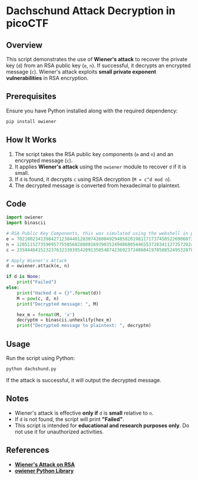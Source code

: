 # Dachschund Attack Decryption in picoCTF

## Overview
This script demonstrates the use of **Wiener's attack** to recover the private key (`d`) from an RSA public key (`e`, `n`). If successful, it decrypts an encrypted message (`c`). Wiener's attack exploits **small private exponent vulnerabilities** in RSA encryption.

## Prerequisites
Ensure you have Python installed along with the required dependency:

```bash
pip install owiener
```

## How It Works
1. The script takes the RSA public key components (`e` and `n`) and an encrypted message (`c`).
2. It applies **Wiener's attack** using the `owiener` module to recover `d` if it is small.
3. If `d` is found, it decrypts `c` using RSA decryption (`M = c^d mod n`).
4. The decrypted message is converted from hexadecimal to plaintext.

## Code
```python
import owiener
import binascii

# RSA Public Key Components, this was simulated using the webshell in picoctf
e = 70210023413984271238440128307426004929485820198117173745052269060735736893148749273018243799148879990861128037595031367120748908915938351435530697527749321815064140703929446402876042770869569859313688559925438998220905118424228450691316997862619740851757907598088116482166419415576219061044832134775257983877
n = 120511527359095775585682808816939035249486805446553728341127357202432859033871428567285028746622773818800587826311163564454343382998957206470538343853013188011389089381128603270698213766815884688069101888333317044835146353060204067921049212563082614480354164132947972696704417750157985819932328441355672258763
c = 2358446415232376323393954209135054874236923724060419785085249532878028972794113807046118365394565342150874305346755209577033677476141830831153504406156687687717073216189172071173902957260492503539777400008210457574746952062437166012982762517524817548562813458504115341436645987502215301143350948305959883833

# Apply Wiener's Attack
d = owiener.attack(e, n)

if d is None:
    print("Failed")
else:
    print("Hacked d = {}".format(d))
    M = pow(c, d, n)
    print("Decrypted message: ", M)

    hex_m = format(M, 'x')  
    decryptm = binascii.unhexlify(hex_m)
    print("Decrypted message to plaintext: ", decryptm)
```

## Usage
Run the script using Python:

```bash
python dachshund.py
```

If the attack is successful, it will output the decrypted message.

## Notes
- Wiener's attack is effective **only if** `d` is **small** relative to `n`.
- If `d` is not found, the script will print **"Failed"**.
- This script is intended for **educational and research purposes only**. Do not use it for unauthorized activities.

## References
- **[Wiener's Attack on RSA](https://en.wikipedia.org/wiki/Wiener%27s_attack)**
- **[owiener Python Library](https://pypi.org/project/owiener/)**

